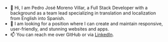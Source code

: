 - 👋 Hi, I am Pedro José Moreno Villar, a Full Stack Developer with a background as a team lead specializing in translation and localization from English into Spanish.
- 👀 I am looking for a position where I can create and maintain responsive, user-friendly, and stunning websites and apps.
- 📫 You can reach me over GitHub or via [LinkedIn](www.linkedin.com/in/pedromorenovillar).

<!---
pedromorenovillar/pedromorenovillar is a ✨ special ✨ repository because its `README.md` (this file) appears on your GitHub profile.
You can click the Preview link to take a look at your changes.
--->
